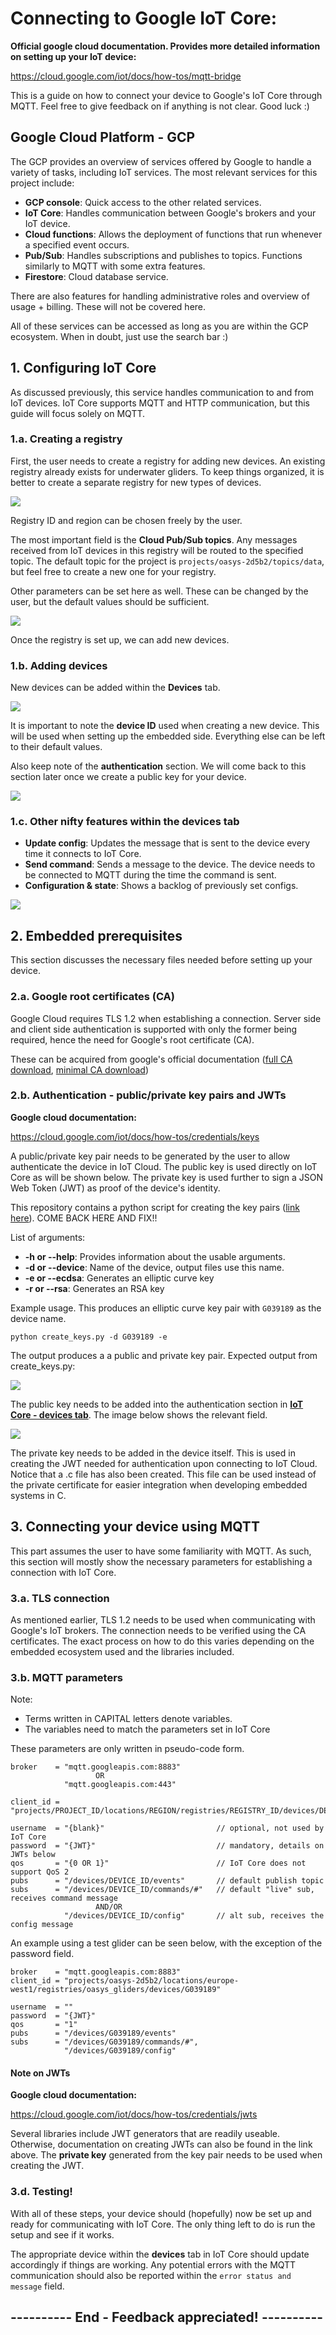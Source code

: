 # Connecting to Google IoT Core:

**Official google cloud documentation. Provides more detailed information on setting up your IoT device:**

https://cloud.google.com/iot/docs/how-tos/mqtt-bridge

This is a guide on how to connect your device to Google's IoT Core through MQTT. Feel free to give feedback on if anything is not clear. Good luck :)



## Google Cloud Platform - GCP

The GCP provides an overview of services offered by Google to handle a variety of tasks, including IoT services. The most relevant services for this project include:

- **GCP console**: Quick access to the other related services.
- **IoT Core**: Handles communication between Google's brokers and your IoT device.
- **Cloud functions**: Allows the deployment of functions that run whenever a specified event occurs.
- **Pub/Sub**: Handles subscriptions and publishes to topics. Functions similarly to MQTT with some extra features.
- **Firestore**: Cloud database service.

There are also features for handling administrative roles and overview of usage + billing. These will not be covered here.

All of these services can be accessed as long as you are within the GCP ecosystem. When in doubt, just use the search bar :)



## 1. Configuring IoT Core

As discussed previously, this service handles communication to and from IoT devices. IoT Core supports MQTT and HTTP communication, but this guide will focus solely on MQTT.


### 1.a. Creating a registry

First, the user needs to create a registry for adding new devices. An existing registry already exists for underwater gliders. To keep things organized, it is better to create a separate registry for new types of devices.

![](./figures/iotcore_registrylist.png)


Registry ID and region can be chosen freely by the user.

The most important field is the **Cloud Pub/Sub topics**. Any messages received from IoT devices in this registry will be routed to the specified topic. The default topic for the project is ``` projects/oasys-2d5b2/topics/data ```, but feel free to create a new one for your registry.

Other parameters can be set here as well. These can be changed by the user, but the default values should be sufficient.

![](./figures/iotcore_newregistry.png)


Once the registry is set up, we can add new devices.


### 1.b. Adding devices

New devices can be added within the **Devices** tab.

![](./figures/iotcore_devices.png)

It is important to note the **device ID** used when creating a new device. This will be used when setting up the embedded side.
Everything else can be left to their default values.

Also keep note of the **authentication** section. We will come back to this section later once we create a public key for your device.

![](./figures/iotcore_newdevice.png)

### 1.c. Other nifty features within the devices tab
 
- **Update config**: Updates the message that is sent to the device every time it connects to IoT Core. 
- **Send command**: Sends a message to the device. The device needs to be connected to MQTT during the time the command is sent.
- **Configuration & state**: Shows a backlog of previously set configs.

![](./figures/iotcore_devicedetails.png)

## 2. Embedded prerequisites

This section discusses the necessary files needed before setting up your device.


### 2.a. Google root certificates (CA)

Google Cloud requires TLS 1.2 when establishing a connection. Server side and client side authentication is supported with only the former being required, hence the need for Google's root certificate (CA).

These can be acquired from google's official documentation ([full CA download](https://pki.goog/roots.pem), [minimal CA download](https://pki.goog/gtsltsr/gtsltsr.crt))


### 2.b. Authentication - public/private key pairs and JWTs

**Google cloud documentation:**

https://cloud.google.com/iot/docs/how-tos/credentials/keys

A public/private key pair needs to be generated by the user to allow authenticate the device in IoT Cloud. The public key is used directly on IoT Core as will be shown below. The private key is used further to sign a JSON Web Token (JWT) as proof of the device's identity.

This repository contains a python script for creating the key pairs ([link here]()). COME BACK HERE AND FIX!!

List of arguments:

- **-h or --help**: Provides information about the usable arguments.
- **-d or --device**: Name of the device, output files use this name.
- **-e or --ecdsa**: Generates an elliptic curve key
- **-r or --rsa**: Generates an RSA key

Example usage. This produces an elliptic curve key pair with ``` G039189 ``` as the device name.

```
python create_keys.py -d G039189 -e
```

The output produces a a public and private key pair. 
Expected output from create_keys.py:

![](./figures/iotcore_keypair.png)

The public key needs to be added into the authentication section in [**IoT Core - devices tab**](). The image below shows the relevant field.

![](./figures/iotcore_deviceauthentication.png)

The private key needs to be added in the device itself. This is used in creating the JWT needed for authentication upon connecting to IoT Cloud.
Notice that a .c file has also been created. This file can be used instead of the private certificate for easier integration when developing embedded systems in C.



## 3. Connecting your device using MQTT

This part assumes the user to have some familiarity with MQTT. As such, this section will mostly show the necessary parameters for establishing a connection with IoT Core.


### 3.a. TLS connection

As mentioned earlier, TLS 1.2 needs to be used when communicating with Google's IoT brokers. The connection needs to be verified using the CA certificates. The exact process on how to do this varies depending on the embedded ecosystem used and the libraries included.


### 3.b. MQTT parameters

Note: 
- Terms written in CAPITAL letters denote variables. 
- The variables need to match the parameters set in IoT Core

These parameters are only written in pseudo-code form.

```
broker    = "mqtt.googleapis.com:8883"
                   OR 
            "mqtt.googleapis.com:443"

client_id = "projects/PROJECT_ID/locations/REGION/registries/REGISTRY_ID/devices/DEVICE_ID"

username  = "{blank}"                         // optional, not used by IoT Core
password  = "{JWT}"                           // mandatory, details on JWTs below
qos       = "{0 OR 1}"                        // IoT Core does not support QoS 2
pubs      = "/devices/DEVICE_ID/events"       // default publish topic
subs      = "/devices/DEVICE_ID/commands/#"   // default "live" sub, receives command message
                   AND/OR
            "/devices/DEVICE_ID/config"       // alt sub, receives the config message
```

An example using a test glider can be seen below, with the exception of the password field.

```
broker    = "mqtt.googleapis.com:8883"
client_id = "projects/oasys-2d5b2/locations/europe-west1/registries/oasys_gliders/devices/G039189"

username  = ""
password  = "{JWT}"
qos       = "1"
pubs      = "/devices/G039189/events"
subs      = "/devices/G039189/commands/#",
            "/devices/G039189/config"
```


####  Note on JWTs

**Google cloud documentation:**

https://cloud.google.com/iot/docs/how-tos/credentials/jwts

Several libraries include JWT generators that are readily useable. Otherwise, documentation on creating JWTs can also be found in the link above. The **private key** generated from the key pair needs to be used when creating the JWT.

### 3.d. Testing!

With all of these steps, your device should (hopefully) now be set up and ready for communicating with IoT Core. The only thing left to do is run the setup and see if it works.

The appropriate device within the **devices** tab in IoT Core should update accordingly if things are working. Any potential errors with the MQTT communication should also be reported within the ``` error status and message ``` field.

## ---------- End - Feedback appreciated! ----------